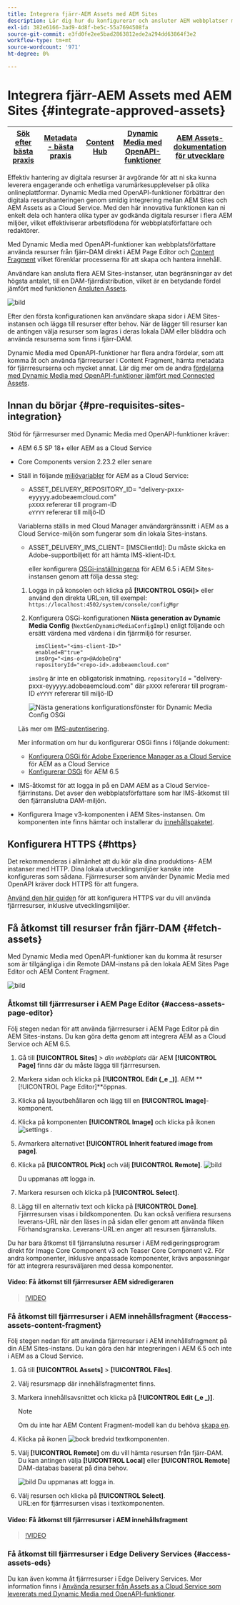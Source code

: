 ```yaml
---
title: Integrera fjärr-AEM Assets med AEM Sites
description: Lär dig hur du konfigurerar och ansluter AEM webbplatser med Godkänd AEM Assets.
exl-id: 382e6166-3ad9-4d8f-be5c-55a7694508fa
source-git-commit: e3fd0fe2ee5bad2863812ede2a294dd63864f3e2
workflow-type: tm+mt
source-wordcount: '971'
ht-degree: 0%

---
```


# Integrera fjärr-AEM Assets med AEM Sites  {#integrate-approved-assets}

| [Sök efter bästa praxis](/help/assets/search-best-practices.md) | [Metadata - bästa praxis](/help/assets/metadata-best-practices.md) | [Content Hub](/help/assets/product-overview.md) | [Dynamic Media med OpenAPI-funktioner](/help/assets/dynamic-media-open-apis-overview.md) | [AEM Assets-dokumentation för utvecklare](https://developer.adobe.com/experience-cloud/experience-manager-apis/) |
| ------------- | --------------------------- |---------|----|-----|

Effektiv hantering av digitala resurser är avgörande för att ni ska kunna leverera engagerande och enhetliga varumärkesupplevelser på olika onlineplattformar. Dynamic Media med OpenAPI-funktioner förbättrar den digitala resurshanteringen genom smidig integrering mellan AEM Sites och AEM Assets as a Cloud Service. Med den här innovativa funktionen kan ni enkelt dela och hantera olika typer av godkända digitala resurser i flera AEM miljöer, vilket effektiviserar arbetsflödena för webbplatsförfattare och redaktörer.

Med Dynamic Media med OpenAPI-funktioner kan webbplatsförfattare använda resurser från fjärr-DAM direkt i AEM Page Editor och [Content Fragment](https://experienceleague.adobe.com/docs/experience-manager-65/content/assets/content-fragments/content-fragments.html) vilket förenklar processerna för att skapa och hantera innehåll.

Användare kan ansluta flera AEM Sites-instanser, utan begränsningar av det högsta antalet, till en DAM-fjärrdistribution, vilket är en betydande fördel jämfört med funktionen [Ansluten Assets](use-assets-across-connected-assets-instances.md).

![bild](/help/assets/assets/connected-assets-rdam.png)

Efter den första konfigurationen kan användare skapa sidor i AEM Sites-instansen och lägga till resurser efter behov. När de lägger till resurser kan de antingen välja resurser som lagras i deras lokala DAM eller bläddra och använda resurserna som finns i fjärr-DAM.

Dynamic Media med OpenAPI-funktioner har flera andra fördelar, som att komma åt och använda fjärrresurser i Content Fragment, hämta metadata för fjärrresurserna och mycket annat. Lär dig mer om de andra [fördelarna med Dynamic Media med OpenAPI-funktioner jämfört med Connected Assets](/help/assets/dynamic-media-open-apis-faqs.md).

## Innan du börjar {#pre-requisites-sites-integration}

Stöd för fjärrresurser med Dynamic Media med OpenAPI-funktioner kräver:

* AEM 6.5 SP 18+ eller AEM as a Cloud Service

* Core Components version 2.23.2 eller senare

* Ställ in följande [miljövariabler](/help/implementing/cloud-manager/environment-variables.md#add-variables) för AEM as a Cloud Service:

   * ASSET_DELIVERY_REPOSITORY_ID= &quot;delivery-pxxx-eyyyyy.adobeaemcloud.com&quot; <br>
     `pXXXX` refererar till program-ID <br>
     `eYYYY` refererar till miljö-ID

  Variablerna ställs in med Cloud Manager användargränssnitt i AEM as a Cloud Service-miljön som fungerar som din lokala Sites-instans.

   * ASSET_DELIVERY_IMS_CLIENT= [IMSClientId]: Du måste skicka en Adobe-supportbiljett för att hämta IMS-klient-ID:t.

     eller konfigurera [OSGi-inställningarna](https://experienceleague.adobe.com/docs/experience-manager-65/content/implementing/deploying/configuring/configuring-osgi.html) för AEM 6.5 i AEM Sites-instansen genom att följa dessa steg:

   1. Logga in på konsolen och klicka på **[!UICONTROL OSGi]>** eller
använd den direkta URL:en, till exempel: `https://localhost:4502/system/console/configMgr`

   1. Konfigurera OSGi-konfigurationen **Nästa generation av Dynamic Media Config** (`NextGenDynamicMediaConfigImpl`) enligt följande och ersätt värdena med värdena i din fjärrmiljö för resurser.

      ```text
        imsClient="<ims-client-ID>"
        enabled=B"true"
        imsOrg="<ims-org>@AdobeOrg"
        repositoryId="<repo-id>.adobeaemcloud.com"
      ```

      `imsOrg` är inte en obligatorisk inmatning.
      `repositoryId` = &quot;delivery-pxxx-eyyyyy.adobeaemcloud.com&quot;
där `pXXXX` refererar till program-ID
      `eYYYY` refererar till miljö-ID

      ![Nästa generations konfigurationsfönster för Dynamic Media Config OSGi](/help/assets/assets/remote-assets-osgi.png)

  Läs mer om [IMS-autentisering](https://experienceleague.adobe.com/docs/experience-manager-65/content/security/ims-config-and-admin-console.html).

  Mer information om hur du konfigurerar OSGi finns i följande dokument:

   * [Konfigurera OSGi för Adobe Experience Manager as a Cloud Service](https://experienceleague.adobe.com/docs/experience-manager-cloud-service/content/implementing/deploying/configuring-osgi.html) för AEM as a Cloud Service
   * [Konfigurerar OSGi](https://experienceleague.adobe.com/docs/experience-manager-65/deploying/configuring/configuring-osgi.html) för AEM 6.5

* IMS-åtkomst för att logga in på en DAM AEM as a Cloud Service-fjärrinstans. Det avser den webbplatsförfattare som har IMS-åtkomst till den fjärranslutna DAM-miljön.

* Konfigurera Image v3-komponenten i AEM Sites-instansen. Om komponenten inte finns hämtar och installerar du [innehållspaketet](https://github.com/adobe/aem-core-wcm-components/releases/tag/core.wcm.components.reactor-2.23.0).

## Konfigurera HTTPS {#https}

Det rekommenderas i allmänhet att du kör alla dina produktions- AEM instanser med HTTP. Dina lokala utvecklingsmiljöer kanske inte konfigureras som sådana. Fjärrresurser som använder Dynamic Media med OpenAPI kräver dock HTTPS för att fungera.

[Använd den här guiden](https://experienceleague.adobe.com/docs/experience-manager-learn/foundation/security/use-the-ssl-wizard.html) för att konfigurera HTTPS var du vill använda fjärrresurser, inklusive utvecklingsmiljöer.

## Få åtkomst till resurser från fjärr-DAM {#fetch-assets}

Med Dynamic Media med OpenAPI-funktioner kan du komma åt resurser som är tillgängliga i din Remote DAM-instans på den lokala AEM Sites Page Editor och AEM Content Fragment.

![bild](/help/assets/assets/open-APIs.png)

### Åtkomst till fjärrresurser i AEM Page Editor {#access-assets-page-editor}

Följ stegen nedan för att använda fjärrresurser i AEM Page Editor på din AEM Sites-instans. Du kan göra detta genom att integrera AEM as a Cloud Service och AEM 6.5.

1. Gå till **[!UICONTROL Sites]** > _din webbplats_ där AEM **[!UICONTROL Page]** finns där du måste lägga till fjärrresursen.
1. Markera sidan och klicka på **[!UICONTROL Edit (_e _)]**. AEM **[!UICONTROL Page Editor]**öppnas.
1. Klicka på layoutbehållaren och lägg till en **[!UICONTROL Image]**-komponent.
1. Klicka på komponenten **[!UICONTROL Image]** och klicka på ikonen ![settings](/help/assets/assets/do-not-localize/settings-icon.svg) .
1. Avmarkera alternativet **[!UICONTROL Inherit featured image from page]**.
1. Klicka på **[!UICONTROL Pick]** och välj **[!UICONTROL Remote]**.
   ![bild](/help/assets/assets/uncheck-inherit-option.jpg)

   Du uppmanas att logga in.
1. Markera resursen och klicka på **[!UICONTROL Select]**.
1. Lägg till en alternativ text och klicka på **[!UICONTROL Done]**.
   <br> Fjärrresursen visas i bildkomponenten. Du kan också verifiera resursens leverans-URL när den läses in på sidan eller genom att använda fliken Förhandsgranska. Leverans-URL:en anger att resursen fjärransluts.

Du har bara åtkomst till fjärranslutna resurser i AEM redigeringsprogram direkt för Image Core Component v3 och Teaser Core Component v2. För andra komponenter, inklusive anpassade komponenter, krävs anpassningar för att integrera resursväljaren med dessa komponenter.

#### Video: Få åtkomst till fjärrresurser AEM sidredigeraren

>[!VIDEO](https://video.tv.adobe.com/v/3427666)

### Få åtkomst till fjärrresurser i AEM innehållsfragment {#access-assets-content-fragment}

Följ stegen nedan för att använda fjärrresurser i AEM innehållsfragment på din AEM Sites-instans. Du kan göra den här integreringen i AEM 6.5 och inte i AEM as a Cloud Service.

1. Gå till **[!UICONTROL Assets]** > **[!UICONTROL Files]**.
1. Välj resursmapp där innehållsfragmentet finns.
1. Markera innehållsavsnittet och klicka på **[!UICONTROL Edit (_e _)]**.

   >[!NOTE]
   >
   >Om du inte har AEM Content Fragment-modell kan du behöva [skapa en](https://experienceleague.adobe.com/docs/experience-manager-65/content/assets/content-fragments/content-fragments-models.html?lang=en).

1. Klicka på ikonen ![bock](/help/assets/assets/do-not-localize/checkmark-icon.svg) bredvid textkomponenten.
1. Välj **[!UICONTROL Remote]** om du vill hämta resursen från fjärr-DAM. <br>
Du kan antingen välja **[!UICONTROL Local]** eller **[!UICONTROL Remote]** DAM-databas baserat på dina behov.

   ![bild](/help/assets/assets/cf-pick.jpg)
Du uppmanas att logga in.
1. Välj resursen och klicka på **[!UICONTROL Select]**.
   <br> URL:en för fjärrresursen visas i textkomponenten.

#### Video: Få åtkomst till fjärrresurser i AEM innehållsfragment

>[!VIDEO](https://video.tv.adobe.com/v/3427667)

### Få åtkomst till fjärrresurser i Edge Delivery Services {#access-assets-eds}

Du kan även komma åt fjärrresurser i Edge Delivery Services. Mer information finns i [Använda resurser från Assets as a Cloud Service som levererats med Dynamic Media med OpenAPI-funktioner](https://www.aem.live/docs/aem-assets-sidekick-plugin#utilizing-assets-from-assets-cloud-services-delivered-via-dynamic-media-with-openapi).
